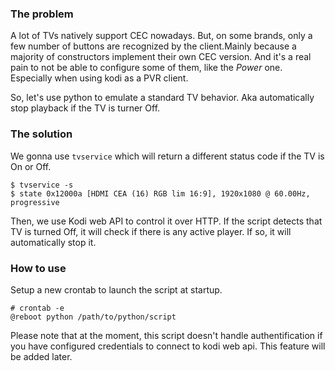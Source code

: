 ### The problem

A lot of TVs natively support CEC nowadays. But, on some brands, only a few 
number of buttons are recognized by the client.Mainly because a majority of 
constructors implement their own CEC version. And it's a real pain to not be 
able to configure some of them, like the *Power* one. Especially when using kodi 
as a PVR client.

So, let's use python to emulate a standard TV behavior. Aka automatically stop 
playback if the TV is turner Off.

### The solution

We gonna use ```tvservice``` which will return a different status 
code if the TV is On or Off.

```$ tvservice -s```  
```$ state 0x12000a [HDMI CEA (16) RGB lim 16:9], 1920x1080 @ 60.00Hz, progressive```

Then, we use Kodi web API to control it over HTTP. If the script detects that TV
is turned Off, it will check if there is any active player. If so, it will
automatically stop it.

### How to use

Setup a new crontab to launch the script at startup.

```# crontab -e```  
```@reboot python /path/to/python/script```


Please note that at the moment, this script doesn't handle authentification if
you have configured credentials to connect to kodi web api. This feature will
be added later.
